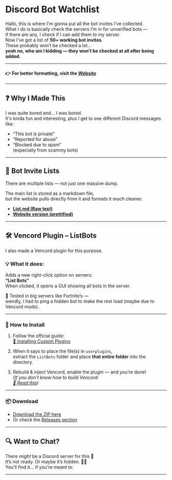 # **Discord Bot Watchlist**

Hallo, this is where I'm gonna put all the bot invites I’ve collected.  
What I do is basically check the servers I’m in for unverified bots —  
if there are any, I check if I can add them to my server.  
Now I’ve got a list of **50+ working bot invites**.  
These probably won’t be checked a lot…  
**yeah no, who am I kidding — they won’t be checked at all after being added.**

---

#### 👉 For better formatting, visit the [**Website**](https://evil3d.github.io/Discord-Bot-Watchlist)

---

## ❓ Why I Made This

I was quite bored and… I was bored.  
It's kinda fun and interesting, plus I get to see different Discord messages like:
- “This bot is private”
- “Reported for abuse”
- “Blocked due to spam”  
(especially from scammy bots)

---

## 📜 Bot Invite Lists

There are multiple lists — not just one massive dump.

The main list is stored as a markdown file,  
but the website pulls directly from it and formats it much cleaner.

- [**List.md (Raw text)**](https://raw.githubusercontent.com/Evil3D/Discord-Bot-Watchlist/main/List.md)  
- [**Website version (prettified)**](https://evil3d.github.io/Discord-Bot-Watchlist)

---

## 🛠️ Vencord Plugin – **ListBots**

I also made a Vencord plugin for this purpose.

### 💡 What it does:
Adds a new right-click option on servers:  
**“List Bots”**  
When clicked, it opens a GUI showing all bots in the server.

🧪 Tested in big servers like Fortnite’s —  
weirdly, I had to ping a hidden bot to make the rest load (maybe due to Vencord mods).

---

### 🧱 How to Install

1. Follow the official guide:  
   [📘 Installing Custom Plugins](https://docs.vencord.dev/installing/custom-plugins/)

2. When it says to place the file(s) in `userplugins`,  
   extract the `ListBots` folder and place **that entire folder** into the directory.

3. Rebuild & inject Vencord, enable the plugin — and you’re done!  
   *(If you don't know how to build Vencord:  
   [📘 Read this](https://docs.vencord.dev/installing/#building-vencord))*

---

### 📦 Download

- [Download the ZIP here](https://github.com/Evil3D/Discord-Bot-Watchlist/releases/download/v1.02/ServerEnhancements.zip)
- Or check the [Releases section](https://github.com/Evil3D/Discord-Bot-Watchlist/releases)

---

## 🔍 Want to Chat?

There *might* be a Discord server for this 👀  
It’s not ready. Or maybe it’s hidden. 🕵️‍♂️  
You’ll find it... if you're meant to.

---
